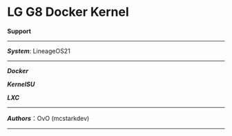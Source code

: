 
<h1>LG G8 Docker Kernel</h1>

**Support**

---

***System***: LineageOS21

---

***Docker***

***KernelSU***

***LXC***

---

***Authors***：OvO (mcstarkdev)

---
